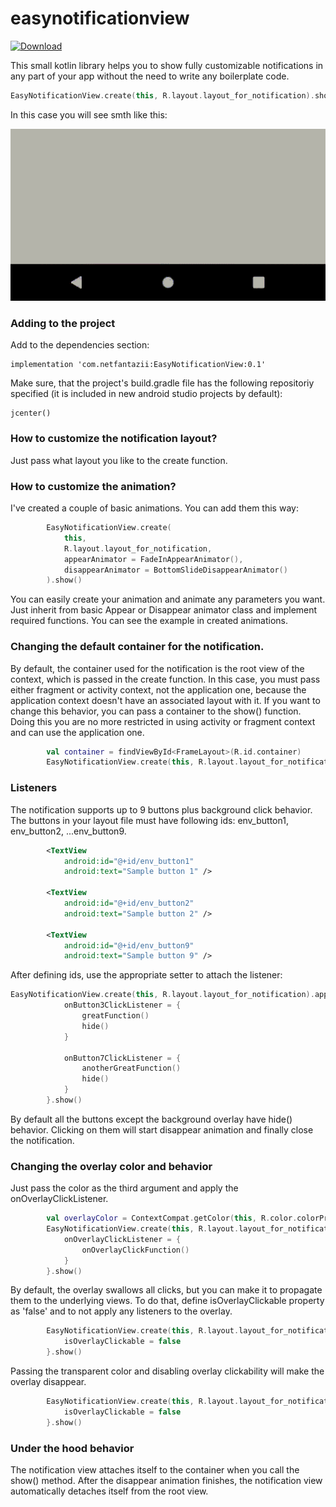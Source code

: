 # easynotificationview
[ ![Download](https://api.bintray.com/packages/voobshenetfantazii/maven/EasyNotificationView/images/download.svg?version=0.1) ](https://bintray.com/voobshenetfantazii/maven/EasyNotificationView/0.1/link)

This small kotlin library helps you to show fully customizable notifications in any part of your app without the need to write any boilerplate code.
```kotlin
EasyNotificationView.create(this, R.layout.layout_for_notification).show()
```
In this case you will see smth like this:

![](sample-notification.gif)

### Adding to the project
Add to the dependencies section:
```
implementation 'com.netfantazii:EasyNotificationView:0.1'
```
Make sure, that the project's build.gradle file has the following repositoriy specified (it is included in new android studio projects by default):
```
jcenter()
```

### How to customize the notification layout?
Just pass what layout you like to the create function.
### How to customize the animation?
I've created a couple of basic animations. You can add them this way:
```kotlin
        EasyNotificationView.create(
            this,
            R.layout.layout_for_notification,
            appearAnimator = FadeInAppearAnimator(),
            disappearAnimator = BottomSlideDisappearAnimator()
        ).show()     
```
You can easily create your animation and animate any parameters you want. Just inherit from basic Appear or Disappear animator class and implement required functions.
You can see the example in created animations.

### Changing the default container for the notification.
By default, the container used for the notification is the root view of the context, which is passed in the create function. In this case, you must pass either fragment or activity context, not the application one, because the application context doesn't have an associated layout with it.
If you want to change this behavior, you can pass a container to the show() function. Doing this you are no more restricted in using activity or fragment context and can use the
application one.
```kotlin
        val container = findViewById<FrameLayout>(R.id.container)
        EasyNotificationView.create(this, R.layout.layout_for_notification).show(container)
```
### Listeners
The notification supports up to 9 buttons plus background click behavior. The buttons in your layout file must have following ids: env_button1, env_button2, ...env_button9.
```xml
        <TextView
            android:id="@+id/env_button1"
            android:text="Sample button 1" />
        
        <TextView
            android:id="@+id/env_button2"
            android:text="Sample button 2" />
        
        <TextView
            android:id="@+id/env_button9"
            android:text="Sample button 9" />
```
After defining ids, use the appropriate setter to attach the listener:
```kotlin
EasyNotificationView.create(this, R.layout.layout_for_notification).apply {
            onButton3ClickListener = {
                greatFunction()
                hide()
            }

            onButton7ClickListener = {
                anotherGreatFunction()
                hide()
            }
        }.show()
```
By default all the buttons except the background overlay have hide() behavior. Clicking on them will start disappear animation and finally close the notification.

### Changing the overlay color and behavior
Just pass the color as the third argument and apply the onOverlayClickListener.
```kotlin
        val overlayColor = ContextCompat.getColor(this, R.color.colorPrimary)
        EasyNotificationView.create(this, R.layout.layout_for_notification, overlayColor).apply {
            onOverlayClickListener = {
                onOverlayClickFunction()
            }
        }.show()
```
By default, the overlay swallows all clicks, but you can make it to propagate them to the underlying views. To do that, define isOverlayClickable property as 'false' and to not
apply any listeners to the overlay.
```kotlin
        EasyNotificationView.create(this, R.layout.layout_for_notification).apply {
            isOverlayClickable = false
        }.show()
```
Passing the transparent color and disabling overlay clickability will make the overlay disappear.
```kotlin
        EasyNotificationView.create(this, R.layout.layout_for_notification, Color.TRANSPARENT).apply {
            isOverlayClickable = false
        }.show()
```
### Under the hood behavior
The notification view attaches itself to the container when you call the show() method. After the disappear animation finishes, the notification view automatically detaches itself from the root view.
